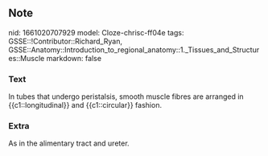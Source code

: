 ## Note
nid: 1661020707929
model: Cloze-chrisc-ff04e
tags: GSSE::!Contributor::Richard_Ryan, GSSE::Anatomy::Introduction_to_regional_anatomy::1._Tissues_and_Structures::Muscle
markdown: false

### Text
<div class="toggle">
  In tubes that undergo peristalsis, smooth muscle fibres are
  arranged in {{c1::longitudinal}} and {{c1::circular}} fashion.
</div>

### Extra
<p id="575a3d3f-17f0-4ec2-b658-3a9703de8159" class="">As in the
alimentary tract and ureter.
